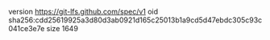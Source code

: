 version https://git-lfs.github.com/spec/v1
oid sha256:cdd25619925a3d80d3ab0921d165c25013b1a9cd5d47ebdc305c93c041ce3e7e
size 1649
